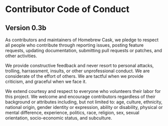 # Contributor Code of Conduct
## Version 0.3b

As contributors and maintainers of Homebrew Cask, we pledge to respect all people who contribute through reporting issues, posting feature requests, updating documentation, submitting pull requests or patches, and other activities.

We provide constructive feedback and never resort to personal attacks, trolling, harrassment, insults, or other unprofessional conduct. We are considerate of the effort of others. We are tactful when we provide criticism, and graceful when we face it.

We extend courtesy and respect to everyone who volunteers their labor for this project. We welcome and encourage contributors regardless of their background or attributes including, but not limited to: age, culture, ethnicity, national origin, gender identity or expression, ability or disability, physical or mental difference, experience, politics, race, religion, sex, sexual orientation, socio-economic status, and subculture.
